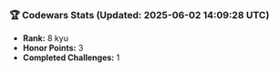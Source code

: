 ### 🏆 Codewars Stats (Updated: 2025-06-02 14:09:28 UTC)

- **Rank:** 8 kyu
- **Honor Points:** 3
- **Completed Challenges:** 1
